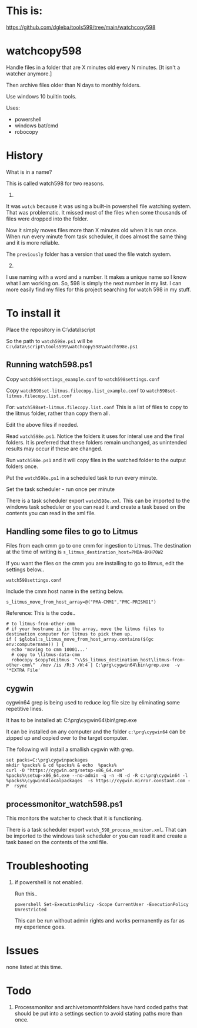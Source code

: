 # This is:

https://github.com/dgleba/tools599/tree/main/watchcopy598


# watchcopy598

Handle files in a folder that are X minutes old every N minutes.  [It isn't a watcher anymore.]

Then archive files older than N days to monthly folders.


Use windows 10 builtin tools.

Uses:
 - powershell
 - windows bat/cmd
 - robocopy

# History

What is in a name?

This is called watch598 for two reasons.

1. 
It was `watch` because it was using a built-in powershell file watching system. That was problematic. It missed most of the files
when some thousands of files were dropped into the folder.

Now it simply moves files more than X minutes old when it is run once.
When run every minute from task scheduler, it does almost the same thing and it is more reliable.

The `previously` folder has a version that used the file watch system.


2. 
I use naming with a word and a number. It makes a unique name so I know what I am working on.
So, 598 is simply the next number in my list. I can more easily find my files for this project searching for watch 598 in my stuff.


 
# To install it

Place the repository in C:\data\script

So the path to `watch598e.ps1` will be `C:\data\script\tools599\watchcopy598\watch598e.ps1`


## Running watch598.ps1


Copy `watch598settings_example.conf` to `watch598settings.conf`

Copy `watch598set-litmus.filecopy.list_example.conf` to  `watch598set-litmus.filecopy.list.conf`

For: `watch598set-litmus.filecopy.list.conf` This is a list of files to copy to the litmus folder, rather than copy them all.

Edit the above files if needed.

 
Read `watch598e.ps1`. Notice the folders it uses for interal use and the final folders. It is preferred that these folders remain unchanged, as unintended results may occur if these are changed.
 
Run `watch598e.ps1` and it will copy files in the watched folder to the output folders once.

Put the `watch598e.ps1` in a scheduled task to run every minute.

Set the task scheduler
    - run once per minute

There is a task scheduler export `watch598e.xml`. This can be imported to the windows task scheduler or you can read it and create a task based on the contents you can read in the xml file.

## Handling some files to go to Litmus

Files from each cmm go to one cmm for ingestion to Litmus. The destination at the time of writing is `s_litmus_destination_host=PMDA-BKH70W2`

If you want the files on the cmm you are installing to go to litmus, edit the settings below..

`watch598settings.conf`

Include the cmm host name in the setting below.

```
s_litmus_move_from_host_array=@("PMA-CMM1","PMC-PRISMO1")
```

Reference: This is the code..
```    
# to litmus-from-other-cmm
# if your hostname is in the array, move the litmus files to destination computer for litmus to pick them up. 
if ( $global:s_litmus_move_from_host_array.contains($(gc env:computername)) ) {
  echo 'moving to cmm 10001...'
  # copy to \litmus-data-cmm
  robocopy $copyToLitmus  "\\$s_litmus_destination_host\litmus-from-other-cmm\"  /mov /is /R:3 /W:4 | C:\prg\cygwin64\bin\grep.exe  -v '*EXTRA File'
```


## cygwin

cygwin64 grep is being used to reduce log file size by eliminating some repetitive lines.

It has to be installed at: C:\prg\cygwin64\bin\grep.exe

It can be installed on any computer and the folder `c:\prg\cygwin64` can be zipped up and copied over to the target computer.

The following will install a smallish cygwin with grep.

```
set packs=C:\prg\cygwinpackages
mkdir %packs% & cd %packs% & echo  %packs% 
curl -O "https://cygwin.org/setup-x86_64.exe" 
%packs%\setup-x86_64.exe --no-admin -q -n -N -d -R c:\prg\cygwin64 -l %packs%\cygwin64localpackages  -s https://cygwin.mirror.constant.com -P  rsync
```


## processmonitor_watch598.ps1
 
This monitors the watcher to check that it is functioning.

There is a task scheduler export `watch_598_process_monitor.xml`. That can be imported to the windows task scheduler or you can read it and create a task based on the contents of the xml file.


 
# Troubleshooting

 1. if powershell is not enabled.
 
    Run this..
    ```
    powershell Set-ExecutionPolicy -Scope CurrentUser -ExecutionPolicy Unrestricted
    ```
    This can be run without admin rights and works permanently as far as my experience goes.


# Issues

none listed at this time.


# Todo

1.  Processmonitor and archivetomonthfolders have hard coded paths that should be put into a settings section to avoid stating paths more than once.




